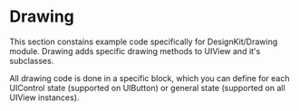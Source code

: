 Drawing
========

This section constains example code specifically for DesignKit/Drawing module. Drawing adds specific drawing methods to UIView and it's subclasses.

All drawing code is done in a specific block, which you can define for each UIControl state (supported on UIButton) or general state (supported on all UIView instances).
